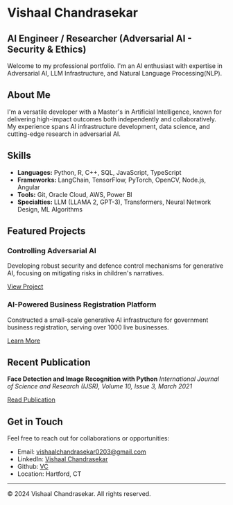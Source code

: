 # Vishaal Chandrasekar

## AI Engineer / Researcher (Adversarial AI - Security & Ethics)

Welcome to my professional portfolio. I'm an AI enthusiast with expertise in Adversarial AI, LLM Infrastructure, and Natural Language Processing(NLP).

## About Me

I'm a versatile developer with a Master's in Artificial Intelligence, known for delivering high-impact outcomes both independently and collaboratively. My experience spans AI infrastructure development, data science, and cutting-edge research in adversarial AI.

## Skills

- **Languages:** Python, R, C++, SQL, JavaScript, TypeScript
- **Frameworks:** LangChain, TensorFlow, PyTorch, OpenCV, Node.js, Angular
- **Tools:** Git, Oracle Cloud, AWS, Power BI
- **Specialties:** LLM (LLAMA 2, GPT-3), Transformers, Neural Network Design, ML Algorithms

## Featured Projects

### Controlling Adversarial AI 
Developing robust security and defence control mechanisms for generative AI, focusing on mitigating risks in children's narratives.

[View Project](https://github.com/VishaalChandrasekar0203/Controlling-Adversary-AI)

### AI-Powered Business Registration Platform
Constructed a small-scale generative AI infrastructure for government business registration, serving over 1000 live businesses.

[Learn More](#)

## Recent Publication

**Face Detection and Image Recognition with Python**
*International Journal of Science and Research (IJSR), Volume 10, Issue 3, March 2021*

[Read Publication](https://www.ijsr.net/archive/v10i3/SR21128195050.pdf)

## Get in Touch

Feel free to reach out for collaborations or opportunities:

- Email: [vishaalchandrasekar0203@gmail.com](mailto:vishaalchandrasekar0203@gmail.com)
- LinkedIn: [Vishaal Chandrasekar](https://www.linkedin.com/in/vishaalchandrasekar/)
- Github: [VC](https://github.com/VishaalChandrasekar0203)
- Location: Hartford, CT

---

© 2024 Vishaal Chandrasekar. All rights reserved.

